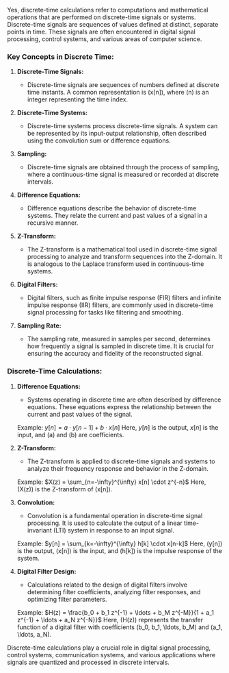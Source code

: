 Yes, discrete-time calculations refer to computations and mathematical operations that are performed on discrete-time signals or systems. Discrete-time signals are sequences of values defined at distinct, separate points in time. These signals are often encountered in digital signal processing, control systems, and various areas of computer science.

### Key Concepts in Discrete Time:

1. **Discrete-Time Signals:**
   - Discrete-time signals are sequences of numbers defined at discrete time instants. A common representation is \(x[n]\), where \(n\) is an integer representing the time index.

2. **Discrete-Time Systems:**
   - Discrete-time systems process discrete-time signals. A system can be represented by its input-output relationship, often described using the convolution sum or difference equations.

3. **Sampling:**
   - Discrete-time signals are obtained through the process of sampling, where a continuous-time signal is measured or recorded at discrete intervals.

4. **Difference Equations:**
   - Difference equations describe the behavior of discrete-time systems. They relate the current and past values of a signal in a recursive manner.

5. **Z-Transform:**
   - The Z-transform is a mathematical tool used in discrete-time signal processing to analyze and transform sequences into the Z-domain. It is analogous to the Laplace transform used in continuous-time systems.

6. **Digital Filters:**
   - Digital filters, such as finite impulse response (FIR) filters and infinite impulse response (IIR) filters, are commonly used in discrete-time signal processing for tasks like filtering and smoothing.

7. **Sampling Rate:**
   - The sampling rate, measured in samples per second, determines how frequently a signal is sampled in discrete time. It is crucial for ensuring the accuracy and fidelity of the reconstructed signal.

### Discrete-Time Calculations:

1. **Difference Equations:**
   - Systems operating in discrete time are often described by difference equations. These equations express the relationship between the current and past values of the signal.

   Example:
   $y[n] = a \cdot y[n-1] + b \cdot x[n]$
   Here, $y[n]$ is the output, $x[n]$ is the input, and \(a\) and \(b\) are coefficients.

2. **Z-Transform:**
   - The Z-transform is applied to discrete-time signals and systems to analyze their frequency response and behavior in the Z-domain.

   Example:
   $X(z) = \sum_{n=-\infty}^{\infty} x[n] \cdot z^{-n}$
   Here, \(X(z)\) is the Z-transform of \(x[n]\).

3. **Convolution:**
   - Convolution is a fundamental operation in discrete-time signal processing. It is used to calculate the output of a linear time-invariant (LTI) system in response to an input signal.

   Example:
   $y[n] = \sum_{k=-\infty}^{\infty} h[k] \cdot x[n-k]$
   Here, \(y[n]\) is the output, \(x[n]\) is the input, and \(h[k]\) is the impulse response of the system.

4. **Digital Filter Design:**
   - Calculations related to the design of digital filters involve determining filter coefficients, analyzing filter responses, and optimizing filter parameters.

   Example:
   $H(z) = \frac{b_0 + b_1 z^{-1} + \ldots + b_M z^{-M}}{1 + a_1 z^{-1} + \ldots + a_N z^{-N}}$
   Here, \(H(z)\) represents the transfer function of a digital filter with coefficients \(b_0, b_1, \ldots, b_M\) and \(a_1, \ldots, a_N\).

Discrete-time calculations play a crucial role in digital signal processing, control systems, communication systems, and various applications where signals are quantized and processed in discrete intervals.